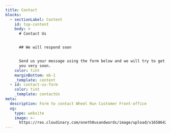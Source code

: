 ```yaml
---
title: Contact
blocks:
  - sectionLabel: Content
    id: top-content
    body: >
      # Contact Us


      ## We will respond soon


      Send us your message using the form below and we will try to get back to
      you very soon.
    color: tint
    marginBottom: mb-1
    _template: content
  - id: contact-us-form
    color: tint
    _template: contactUs
meta:
  description: Form to contact Wheel Run Customer Front-office
  og:
    type: website
    image: >-
      https://res.cloudinary.com/oneth0usandwords/image/upload/v1658642896/wheel-run/production/website/shelby_lyvice.jpg
---
```

